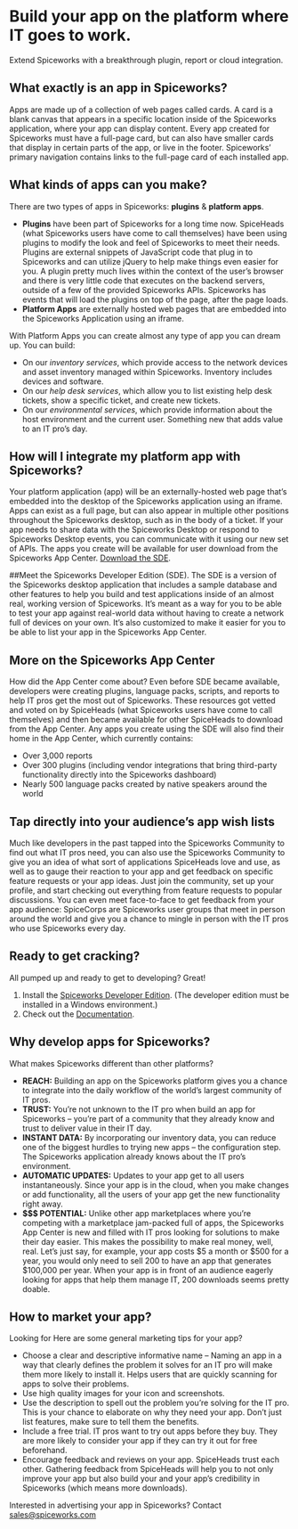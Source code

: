 # Build your app on the platform where IT goes to work.
Extend Spiceworks with a breakthrough plugin, report or cloud integration.

## What exactly is an app in Spiceworks?
Apps are made up of a collection of web pages called cards. A card is a blank canvas that appears in a specific location inside of the Spiceworks application, where your app can display content. Every app created for Spiceworks must have a full-page card, but can also have smaller cards that display in certain parts of the app, or live in the footer. Spiceworks’ primary navigation contains links to the full-page card of each installed app.

## What kinds of apps can you make?
There are two types of apps in Spiceworks: **plugins** & **platform apps**.
- **Plugins** have been part of Spiceworks for a long time now.  SpiceHeads (what Spiceworks users have come to call themselves) have been using plugins to modify the look and feel of Spiceworks to meet their needs.  Plugins are external snippets of JavaScript code that plug in to Spiceworks and can utilize jQuery to help make things even easier for you. A plugin pretty much lives within the context of the user’s browser and there is very little code that executes on the backend servers, outside of a few of the provided Spiceworks APIs. Spiceworks has events that will load the plugins on top of the page, after the page loads.
- **Platform Apps** are externally hosted web pages that are embedded into the Spiceworks Application using an iframe.

With Platform Apps you can create almost any type of app you can dream up.  You can build:
- On our _inventory services_, which provide access to the network devices and asset inventory managed within Spiceworks. Inventory includes devices and software.
- On our _help desk services_, which allow you to list existing help desk tickets, show a specific ticket, and create new tickets.
- On our _environmental services_, which provide information about the host environment and the current user.
Something new that adds value to an IT pro’s day.

## How will I integrate my platform app with Spiceworks?
Your platform application (app) will be an externally-hosted web page that’s embedded into the desktop of the Spiceworks application using an iframe. Apps can exist as a full page, but can also appear in multiple other positions throughout the Spiceworks desktop, such as in the body of a ticket. If your app needs to share data with the Spiceworks Desktop or respond to Spiceworks Desktop events, you can communicate with it using our new set of APIs. The apps you create will be available for user download from the Spiceworks App Center. <a href="http://developers.spiceworks.com/downloads.html" target="_blank">Download the SDE</a>.

##Meet the Spiceworks Developer Edition (SDE).
The SDE is a version of the Spiceworks desktop application that includes a sample database and other features to help you build and test applications inside of an almost real, working version of Spiceworks. It’s meant as a way for you to be able to test your app against real-world data without having to create a network full of devices on your own. It’s also customized to make it easier for you to be able to list your app in the Spiceworks App Center. 

## More on the Spiceworks App Center
How did the App Center come about? Even before SDE became available, developers were creating plugins, language packs, scripts, and reports to help IT pros get the most out of Spiceworks. These resources got vetted and voted on by SpiceHeads (what Spiceworks users have come to call themselves) and then became available for other SpiceHeads to download from the App Center.
Any apps you create using the SDE will also find their home in the App Center, which currently contains:
- Over 3,000 reports
- Over 300 plugins (including vendor integrations that bring third-party functionality directly into the Spiceworks dashboard)
- Nearly 500 language packs created by native speakers around the world

## Tap directly into your audience’s app wish lists
Much like developers in the past tapped into the Spiceworks Community to find out what IT pros need, you can also use the Spiceworks Community to give you an idea of what sort of applications SpiceHeads love and use, as well as to gauge their reaction to your app and get feedback on specific feature requests or your app ideas. Just join the community, set up your profile, and start checking out everything from feature requests to popular discussions. You can even meet face-to-face to get feedback from your app audience: SpiceCorps are Spiceworks user groups that meet in person around the world and give you a chance to mingle in person with the IT pros who use Spiceworks every day.

## Ready to get cracking?
All pumped up and ready to get to developing? Great!

1. Install the <a href="http://developers.spiceworks.com/downloads.html" target="_blank">Spiceworks Developer Edition</a>. (The developer edition must be installed in a Windows environment.)
2. Check out the <a href="http://developers.spiceworks.com/documentation/cloud-apps/" target="_blank">Documentation</a>.

## Why develop apps for Spiceworks?
What makes Spiceworks different than other platforms?
- **REACH:** Building an app on the Spiceworks platform gives you a chance to integrate into the daily workflow of the world’s largest community of IT pros. 
- **TRUST:** You’re not unknown to the IT pro when build an app for Spiceworks – you’re part of a community that they already know and trust to deliver value in their IT day.
- **INSTANT DATA:** By incorporating our inventory data, you can reduce one of the biggest hurdles to trying new apps – the configuration step.  The Spiceworks application already knows about the IT pro’s environment.
- **AUTOMATIC UPDATES:** Updates to your app get to all users instantaneously.  Since your app is in the cloud, when you make changes or add functionality, all the users of your app get the new functionality right away.
- **$$$ POTENTIAL:**  Unlike other app marketplaces where you’re competing with a marketplace jam-packed full of apps, the Spiceworks App Center is new and filled with IT pros looking for solutions to make their day easier.  This makes the possibility to make real money, well, real. Let’s just say, for example, your app costs $5 a month or $500 for a year, you would only need to sell 200 to have an app that generates $100,000 per year. When your app is in front of an audience eagerly looking for apps that help them manage IT, 200 downloads seems pretty doable.

## How to market your app?
Looking for Here are some general marketing tips for your app?
- Choose a clear and descriptive informative name – Naming an app in a way that clearly defines the problem it solves for an IT pro will make them more likely to install it. Helps users that are quickly scanning for apps to solve their problems.
- Use high quality images for your icon and screenshots.
- Use the description to spell out the problem you’re solving for the IT pro. This is your chance to elaborate on why they need your app.  Don’t just list features, make sure to tell them the benefits.
- Include a free trial.  IT pros want to try out apps before they buy.  They are more likely to consider your app if they can try it out for free beforehand.
- Encourage feedback and reviews on your app.  SpiceHeads trust each other.  Gathering feedback from SpiceHeads will help you to not only improve your app but also build your and your app’s credibility in Spiceworks (which means more downloads).

Interested in advertising your app in Spiceworks?  Contact sales@spiceworks.com
